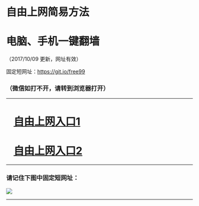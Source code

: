 ﻿# 自由上网简易方法

# 电脑、手机一键翻墙

（2017/10/09 更新，网址有效）

固定短网址：https://git.io/free99

### （微信如打不开，请转到浏览器打开）


***





# &nbsp;&nbsp; <a href="http://ft1287528357.fwq-tz-1001.info/fwqtz01.html?t=100900125119 " target="_blank">自由上网入口1</a>
# &nbsp;&nbsp; <a href="http://ft3198010019.fwq-tz-1002.info/fwqtz02.html?t=100900110989 " target="_blank">自由上网入口2</a>
***

### 请记住下图中固定短网址：

<img src="https://s3-us-west-2.amazonaws.com/fwq-1001/yjfq-20170905okok.png" /> 


***

